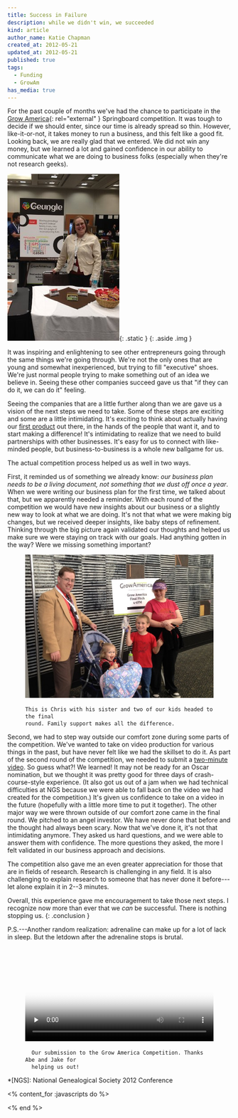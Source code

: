 ```yaml
---
title: Success in Failure
description: while we didn't win, we succeeded
kind: article
author_name: Katie Chapman
created_at: 2012-05-21
updated_at: 2012-05-21
published: true
tags:
  - Funding
  - GrowAm
has_media: true
---
```


For the past couple of months we've had the chance to participate in the 
[Grow America](http://growam.com){: rel="external" } Springboard competition.
It was tough to decide if we should enter, since our time is already spread so
thin. However, like-it-or-not, it takes money to run a business, and this felt
like a good fit. Looking back, we are really glad that we entered. We did not
win any money, but we learned a lot and gained confidence in our ability to
communicate what we are doing to business folks (especially when they're not
research geeks).

<!--MORE-->

![Katie at our half-table during the Grow America competition](growam2012-katie.jpg){: .static }
{: .aside .img }

It was inspiring and enlightening to see other entrepreneurs going through the
same things we're going through. We're not the only ones that are young and
somewhat inexperienced, but trying to fill "executive" shoes. We're just normal
people trying to make something out of an idea we believe in. Seeing these
other companies succeed gave us that "if they can do it, we can do it" feeling. 

Seeing the companies that are a little further along than we are gave us a
vision of the next steps we need to take. Some of these steps are exciting and
some are a little intimidating. It's exciting to think about actually having
our [first product](/products#geungle) out there, in the hands of the people
that want it, and to start making a difference! It's intimidating to realize
that we need to build partnerships with other businesses. It's easy for us to
connect with like-minded people, but business-to-business is a whole new
ballgame for us.

The actual competition process helped us as well in two ways. 

First, it reminded us of something we already know: *our business plan needs to
be a living document, not something that we dust off once a year*. When we were
writing our business plan for the first time, we talked about that, but we
apparently needed a reminder. With each round of the competition we would have
new insights about our business or a slightly new way to look at what we are
doing. It's not that what we were making big changes, but we received deeper
insights, like baby steps of refinement. Thinking through the big picture again
validated our thoughts and helped us make sure we were staying on track with
our goals. Had anything gotten in the way? Were we missing something important?

<figure class="img">
  <img class="static" alt="Chris, two kids, and a sister on the way to the final round" src="growam2012-chrisandothers.jpg" />
  <figcaption class="small">

    This is Chris with his sister and two of our kids headed to the final
    round. Family support makes all the difference. 

  </figcaption>
</figure>

Second, we had to step way outside our comfort zone during some parts of the
competition. We've wanted to take on video production for various things in the
past, but have never felt like we had the skillset to do it. As part of the
second round of the competition, we needed to submit a [two-minute video](#growam-video).
So guess what?! We learned! It may not be ready for an Oscar nomination, but we
thought it was pretty good for three days of crash-course-style experience. (It
also got us out of a jam when we had technical difficulties at NGS because we
were able to fall back on the video we had created for the competition.) It's
given us confidence to take on a video in the future (hopefully with a little
more time to put it together). The other major way we were thrown outside of
our comfort zone came in the final round.  We pitched to an angel investor. We
have never done that before and the thought had always been scary. Now that
we've done it, it's not that intimidating anymore. They asked us hard
questions, and we were able to answer them with confidence. The more questions
they asked, the more I felt validated in our business approach and decisions.

The competition also gave me an even greater appreciation for those that are in
fields of research. Research is challenging in any field. It is also
challenging to explain research to someone that has never done it before---let
alone explain it in <span class="oldstyle">2--3</span> minutes.

Overall, this experience gave me encouragement to take those next steps. I
recognize now more than ever that we *can* be successful. There is nothing
stopping us.
{: .conclusion }

P.S.---Another random realization: adrenaline can make up for a lot of lack in
sleep. But the letdown after the adrenaline stops is brutal.

<figure id="growam-video">
  <div class="simple"> 
    <video style="width:100%;height:100%;" poster="growam2012.jpg" controls="controls" preload="none">
      <source type="video/mp4" src="growam2012_mp4.mp4" />
      <source type="video/webm" src="growam2012_webm.webm" />
      <source type="video/ogg" src="growam2012_ogv.ogv" />
    </video>
  </div>
  <figcaption class="small">

      Our submission to the Grow America Competition. Thanks Abe and Jake for
      helping us out!

  </figcaption>
</figure>
    

*[NGS]: National Genealogical Society 2012 Conference

<% content_for :javascripts do %>
<script>
  $('document').ready(function() {
    $('video').mediaelementplayer();
  });
</script>
<% end %>
